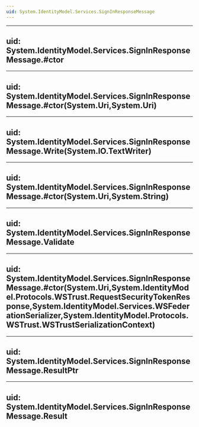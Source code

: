 ```yaml
---
uid: System.IdentityModel.Services.SignInResponseMessage
---
```


---
uid: System.IdentityModel.Services.SignInResponseMessage.#ctor
---

---
uid: System.IdentityModel.Services.SignInResponseMessage.#ctor(System.Uri,System.Uri)
---

---
uid: System.IdentityModel.Services.SignInResponseMessage.Write(System.IO.TextWriter)
---

---
uid: System.IdentityModel.Services.SignInResponseMessage.#ctor(System.Uri,System.String)
---

---
uid: System.IdentityModel.Services.SignInResponseMessage.Validate
---

---
uid: System.IdentityModel.Services.SignInResponseMessage.#ctor(System.Uri,System.IdentityModel.Protocols.WSTrust.RequestSecurityTokenResponse,System.IdentityModel.Services.WSFederationSerializer,System.IdentityModel.Protocols.WSTrust.WSTrustSerializationContext)
---

---
uid: System.IdentityModel.Services.SignInResponseMessage.ResultPtr
---

---
uid: System.IdentityModel.Services.SignInResponseMessage.Result
---

